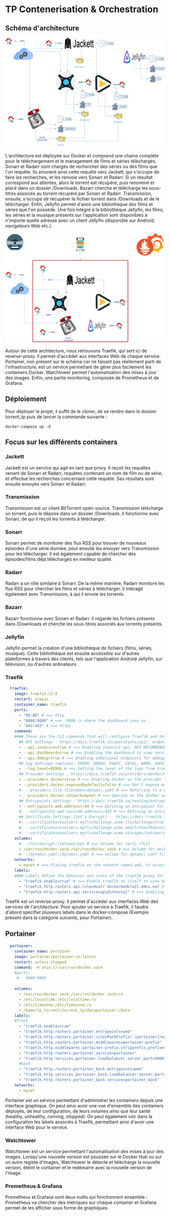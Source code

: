 # TP Contenerisation & Orchestration

## Schéma d'architecture

![Schema1](schéma1.png)

L'architecture est déployée sur Docker et comprend une chaine complète pour le téléchargement et le management de films et séries téléchargés. Sonarr et Radarr sont chargés de rechercher des séries ou des films que l'on requête. Ils envoient ainsi cette requête vers Jackett, qui s'occupe de faire les recherches, et les renvoie vers Sonarr et Radarr. Si un résultat correspond aux attentes, alors le torrent est récupéré, puis renommé et placé dans un dossier /Downloads. Bazarr cherche et télécharge les sous-titres associés au torrent récupéré par Sonarr et Radarr. 
Transmission, ensuite, s'occupe de récupérer le fichier torrent dans /Downloads et de le télécharger. 
Enfin, Jellyfin permet d'avoir une bibliothèque des films et séries que l'on possède. Une fois intégré à la bibliothèque Jellyfin, les films, les séries et la musique présents sur l'application sont disponibles à n'importe quelle adresse avec un client Jellyfin (disponible sur Android, navigateurs Web etc.).

![Schema2](schéma2.png)

Autour de cette architecture, nous retrouvons Traefik, qui sert ici de reverse-proxy. Il permet d'accéder aux interfaces Web de chaque service. Portainer, non présent sur le schéma car ne faisant pas réellement parti de l'infrastructure, est un service permettant de gérer plus facilement les containers Docker. Watchtower permet l'automatisation des mises à jour des images. Enfin, une partie monitoring, composée de Prometheus et de Grafana.

## Déploiement

Pour déployer le projet, il suffit de le cloner, de se rendre dans le dossier torrent_tp puis de lancer la commande suivante :

```
docker-compose up -d
```

## Focus sur les différents containers

### Jackett

Jackett est un service qui agit en tant que proxy. Il reçoit les requêtes venant de Sonarr et Radarr, requêtes contenant un nom de film ou de série, et effectue les recherches concernant cette requête. Ses résultats sont ensuite envoyés vers Sonarr et Radarr. 

### Transmission

Transmission est un client BitTorrent open-source. Transmission télécharge un torrent, puis le dépose dans un dossier /Downloads. Il fonctionne avec Sonarr, de qui il reçoit les torrents à télécharger. 

### Sonarr

Sonarr permet de monitorer des flux RSS pour trouver de nouveaux épisodes d'une série donnée, pour ensuite les envoyer vers Transmission pour les télécharger. Il est également capable de chercher des épisodes/films déjà téléchargés en meilleur qualité. 

### Radarr

Radarr a un rôle similaire à Sonarr. De la même manière, Radarr monitore les flux RSS pour chercher les films et séries à télécharger. Il intéragit également avec Transmission, à qui il envoie les torrents.

### Bazarr

Bazarr fonctionne avec Sonarr et Radarr. Il regarde les fichiers présents dans /Downloads et cherche les sous-titres associés aux torrents présents. 

### Jellyfin

Jellyfin permet la création d'une bibliothèque de fichiers (films, séries, musique). Cette bibliothèque est ensuite accessible sur d'autres plateformes à travers des clients, tels que l'application Android Jellyfin, sur télévision, ou d'autres ordinateurs. 

### Traefik

```yaml
  traefik:
    image: traefik:v2.0
    restart: always
    container_name: traefik
    ports:
      - "80:80" # <== http
      - "8080:8080" # <== :8080 is where the dashboard runs on
      - "443:443" # <== https
    command:
    #### These are the CLI commands that will configure Traefik and tell it how to work! ####
      ## API Settings - https://docs.traefik.io/operations/api/, endpoints - https://docs.traefik.io/operations/api/#endpoints ##
      - --api.insecure=true # <== Enabling insecure api, NOT RECOMMENDED FOR PRODUCTION
      - --api.dashboard=true # <== Enabling the dashboard to view services, middlewares, routers, etc...
      - --api.debug=true # <== Enabling additional endpoints for debugging and profiling
      ## Log Settings (options: ERROR, DEBUG, PANIC, FATAL, WARN, INFO) - https://docs.traefik.io/observability/logs/ ##
      - --log.level=DEBUG # <== Setting the level of the logs from traefik
      ## Provider Settings - https://docs.traefik.io/providers/docker/#provider-configuration ##
      - --providers.docker=true # <== Enabling docker as the provider for traefik
      - --providers.docker.exposedbydefault=false # <== Don't expose every container to traefik, only expose enabled ones
      #- --providers.file.filename=/dynamic.yaml # <== Referring to a dynamic configuration file
      - --providers.docker.network=mynet # <== Operate on the docker network named web
      ## Entrypoints Settings - https://docs.traefik.io/routing/entrypoints/#configuration ##
      - --entrypoints.web.address=:80 # <== Defining an entrypoint for port :80 named web
      #- --entrypoints.web-secured.address=:443 # <== Defining an entrypoint for https on port :443 named web-secured
      ## Certificate Settings (Let's Encrypt) -  https://docs.traefik.io/https/acme/#configuration-examples ##
      #- --certificatesresolvers.mytlschallenge.acme.tlschallenge=true # <== Enable TLS-ALPN-01 to generate and renew ACME certs
      #- --certificatesresolvers.mytlschallenge.acme.email=theafkdeveloper@gmail.com # <== Setting email for certs
      #- --certificatesresolvers.mytlschallenge.acme.storage=/letsencrypt/acme.json # <== Defining acme file to store cert information
    volumes:
      #- ./letsencrypt:/letsencrypt # <== Volume for certs (TLS)
      - /var/run/docker.sock:/var/run/docker.sock # <== Volume for docker admin
      #- ./dynamic.yaml:/dynamic.yaml # <== Volume for dynamic conf file, **ref: line 27
    networks:
      - mynet # <== Placing traefik on the network named web, to access containers on this network
    labels:
    #### Labels define the behavior and rules of the traefik proxy for this container ####
      - "traefik.enable=true" # <== Enable traefik on itself to view dashboard and assign subdomain to view it
      - "traefik.http.routers.api.rule=Host(`dockermodule21.ddns.net`)" # <== Setting the domain for the dashboard
      - "traefik.http.routers.api.service=api@internal" # <== Enabling the api to be a service to access
```

Traefik est un reverse-proxy. Il permet d'accéder aux interfaces Web des services de l'architecture. Pour ajouter un service à Traefik, il faudra d'abord spécifier plusieurs labels dans le docker-compose (Exemple présent dans la catégorie suivante, pour Portainer).

## Portainer

```yaml
  portainer:
    container_name: portainer
    image: portainer/portainer-ce:latest
    restart: unless-stopped
    command: -H unix:///var/run/docker.sock
    #ports:
     # - 9000:9000

    volumes:
      - /var/run/docker.sock:/var/run/docker.sock:ro
      - /etc/localtime:/etc/localtime:ro
      - /etc/timezone:/etc/timezone:ro
      - /home/tp_torrent/torrent_tp/dataportainer:/data
    labels:
    #front
      - "traefik.enable=true"
      - "traefik.http.routers.portainer.entrypoints=web"
      - "traefik.http.routers.portainer.rule=PathPrefix(`/portainer{regex:$$|/.*}`)"
      - "traefik.http.routers.portainer.middlewares=portainer-prefix"
      - "traefik.http.middlewares.portainer-prefix.stripprefix.prefixes=/portainer"
      - "traefik.http.routers.portainer.service=portainer"
      - "traefik.http.services.portainer.loadbalancer.server.port=9000"
      #back
      - "traefik.http.routers.portainer_back.entrypoints=web"
      - "traefik.http.services.portainer_back.loadbalancer.server.port=8000"
      - "traefik.http.routers.portainer_back.service=portainer_back"
    networks:
      - mynet
```

Portainer est un service permettant d'administrer les containers depuis une interface graphique. On peut ainsi avoir une vue d'ensemble des containers déployés, de leur configuration, de leurs volumes ainsi que leur santé (healthy, unhealthy, running, stopped). On peut également voir dans la configuration les labels associés à Traefik, permettant ainsi d'avoir une interface Web pour le service. 

### Watchtower

Watchtower est un service permettant l'automatisation des mises à jour des images. Lorsqu'une nouvelle version est poussée sur le Docker Hub ou sur un autre registe d'images, Watchtower le détecte et télécharge la nouvelle version, éteint le container et le redémarre avec la nouvelle version de l'image. 

### Prometheus & Grafana

Prometheus et Grafana sont deux outils qui fonctionnent ensemble : Prometheus va chercher des métriques sur chaque container et Grafana permet de les afficher sous forme de graphiques. 
